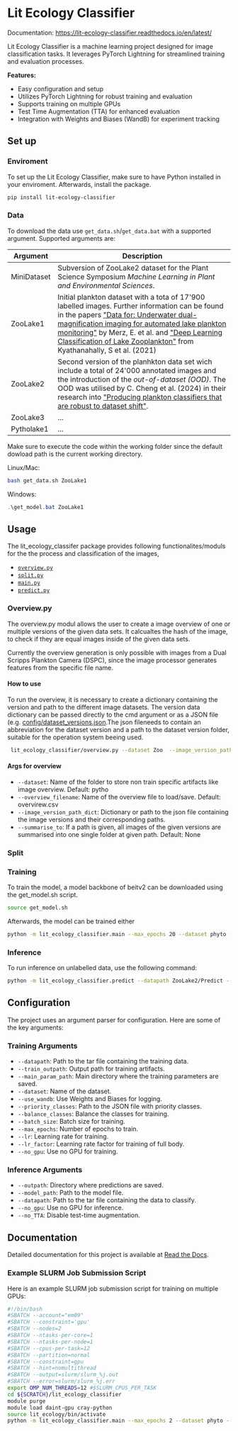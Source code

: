 # Lit Ecology Classifier
Documentation: https://lit-ecology-classifier.readthedocs.io/en/latest/

Lit Ecology Classifier is a machine learning project designed for image classification tasks. It leverages PyTorch Lightning for streamlined training and evaluation processes.

**Features:**

- Easy configuration and setup
- Utilizes PyTorch Lightning for robust training and evaluation
- Supports training on multiple GPUs
- Test Time Augmentation (TTA) for enhanced evaluation
- Integration with Weights and Biases (WandB) for experiment tracking

## Set up

### Enviroment

To set up the Lit Ecology Classifier, make sure to have Python installed in your enviroment. Afterwards, install the package.

```bash
pip install lit-ecology-classifier
```

### Data

To download the data use `get_data.sh`/`get_data.bat` with a supported argument. Supported arguments are:

| Argument        | Description                       |
| ------------    | --------|
| MiniDataset   |  Subversion of ZooLake2 dataset for the Plant Science Symposium *Machine Learning in Plant and Environmental Sciences*. 
| ZooLake1      |  Initial plankton dataset with a tota of 17'900 labelled images. Further information can be found in the papers ["Data for: Underwater dual-magnification imaging for automated lake plankton monitoring"](https://opendata.eawag.ch/dataset/data-for-underwater-dual-magnification-imaging-for-automated-lake-plankton-monitoring) by Merz, E. et al. and ["Deep Learning Classification of Lake Zooplankton"]((https://opendata.eawag.ch/dataset/deep-learning-classification-of-zooplankton-from-lakes)) from Kyathanahally, S et al. (2021)     |
| ZooLake2      | Second version of the planhkton data set wich include a total of 24'000 annotated images and the introduction of the *out-of-dataset (OOD)*. The OOD was utilised by C. Cheng et al. (2024) in their research into ["Producing plankton classifiers that are robust to dataset shift"](https://data.eawag.ch/dataset/data-for-producing-plankton-classifiers-that-are-robust-to-dataset-shift).|
| ZooLake3      | ...  |
| Pytholake1    | ...  |

 Make sure to execute the code within the working folder since the default dowload path is the current working directory.

Linux/Mac:
```bash 
bash get_data.sh ZooLake1
```
Windows:
```powershell
.\get_model.bat ZooLake1
````

## Usage

The lit_ecology_classifer package provides following functionalites/moduls for the the process and classification of the images,

- [`overview.py`](#Overview.py)
- [`split.py`](#Split)
- [`main.py`](#training)
- [`predict.py`](#inference)

### Overview.py

The overview.py modul allows the user to create a image overview of one or multiple versions of the given data sets. It calcualtes the hash of the image, to check if they are equal images inside of the given data sets. 

Currently the overview generation is only possible with images from a Dual Scripps Plankton Camera (DSPC), since the image processor generates features from the specific file name. 

#### How to use

To run the overview, it is necessary to create a dictionary containing the version and path to the different image datasets. The version data dictionary can be passed directly to the cmd argument or as a JSON file (e.g. [config/dataset_versions.json](config/dataset_versions.json).The json fileneeds to contain an abbreviation for the dataset version
and a path to the dataset version folder, suitable for the operation system beeing used.


```bash
 lit_ecology_classifier/overview.py --dataset Zoo  --image_version_path_dict "config/dataset_versions.json" 
```

#### Args for overview
- `--dataset`: Name of the folder to store non train specific artifacts like image overview. Default: pytho
- `--overview_filename`: Name of the overview file to load/save. Default: overvirew.csv
- `--image_version_path_dict`: Dictionary or path to the json file containing the image versions and their corresponding paths.
- `--summarise_to`: If a path is given, all images of the given versions are summarised into one single folder at given path. Default: None
### Split


### Training

To train the model, a model backbone of beitv2 can be downloaded using the get_model.sh script.

```bash
source get_model.sh
```

Afterwards, the model can be trained either 

```bash
python -m lit_ecology_classifier.main --max_epochs 20 --dataset phyto --priority config/priority.json
```

### Inference

To run inference on unlabelled data, use the following command:

```bash
python -m lit_ecology_classifier.predict --datapath ZooLake2/Predict --model_path phyto_priority_cyanos.ckpt --outpath ./predictions/
```

## Configuration

The project uses an argument parser for configuration. Here are some of the key arguments:

### Training Arguments

- `--datapath`: Path to the tar file containing the training data.
- `--train_outpath`: Output path for training artifacts.
- `--main_param_path`: Main directory where the training parameters are saved.
- `--dataset`: Name of the dataset.
- `--use_wandb`: Use Weights and Biases for logging.
- `--priority_classes`: Path to the JSON file with priority classes.
- `--balance_classes`: Balance the classes for training.
- `--batch_size`: Batch size for training.
- `--max_epochs`: Number of epochs to train.
- `--lr`: Learning rate for training.
- `--lr_factor`: Learning rate factor for training of full body.
- `--no_gpu`: Use no GPU for training.

### Inference Arguments

- `--outpath`: Directory where predictions are saved.
- `--model_path`: Path to the model file.
- `--datapath`: Path to the tar file containing the data to classify.
- `--no_gpu`: Use no GPU for inference.
- `--no_TTA`: Disable test-time augmentation.

## Documentation

Detailed documentation for this project is available at [Read the Docs](https://lit-ecology-classifier.readthedocs.io).

### Example SLURM Job Submission Script

Here is an example SLURM job submission script for training on multiple GPUs:

```bash
#!/bin/bash
#SBATCH --account="em09"
#SBATCH --constraint='gpu'
#SBATCH --nodes=2
#SBATCH --ntasks-per-core=1
#SBATCH --ntasks-per-node=1
#SBATCH --cpus-per-task=12
#SBATCH --partition=normal
#SBATCH --constraint=gpu
#SBATCH --hint=nomultithread
#SBATCH --output=slurm/slurm_%j.out
#SBATCH --error=slurm/slurm_%j.err
export OMP_NUM_THREADS=12 #$SLURM_CPUS_PER_TASK
cd ${SCRATCH}/lit_ecology_classifier
module purge
module load daint-gpu cray-python
source lit_ecology/bin/activate
python -m lit_ecology_classifier.main --max_epochs 2 --dataset phyto --priority config/priority.json
```
